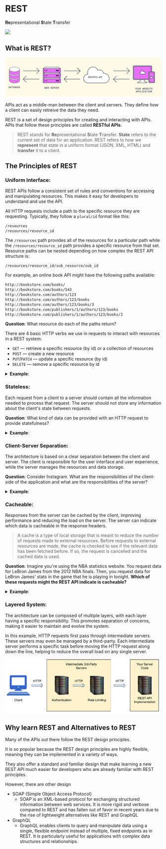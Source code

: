 # REST

**Re**presentational **S**tate **T**ransfer

<img src='https://theapicompany.com/wp-content/uploads/2020/04/REST-and-SOAP-API-usage-in-2020.png' width='500px'>

## What is REST?

![](img/rest-api-overview.png)

APIs act as a middle-man between the client and servers. They define _how_ a client can easily retreive the data they need.

REST is a set of design principles for creating and interacting with APIs. APIs that follow these principles are called **RESTful APIs**.

> REST stands for **Re**presentational **S**tate **T**ransfer. **State** refers to the current set of data for an application. REST refers to how we **represent** that state in a uniform format (JSON, XML, HTML) and **transfer** it to a client. 

## The Principles of REST

### **Uniform Interface**: 

REST APIs follow a consistent set of rules and conventions for accessing and manipulating resources. This makes it easy for developers to understand and use the API.

All HTTP requests include a path to the specific resource they are requesting. Typically, they follow a `plural/id` format like this:

```
/resources
/resources/resource_id
```

The `/resources` path provides all of the resources for a particular path while the `/resources/resource_id` path provides a specific resource from that set. Resource paths can be nested depending on how complex the REST API structure is:

```
/resources/resource_id/sub_resource/sub_id
```

For example, an online book API might have the following paths available:

```
http://bookstore.com/books/
http://bookstore.com/books/543
http://bookstore.com/authors/123
http://bookstore.com/authors/123/books
http://bookstore.com/authors/123/books/3
http://bookstore.com/publishers/1/authors/123/books
http://bookstore.com/publishers/1/authors/123/books/3
```

**Question**: What resource do each of the paths return?

There are 4 basic HTTP verbs we use in requests to interact with resources in a REST system:

- `GET` — retrieve a specific resource (by id) or a collection of resources
- `POST` — create a new resource
- `PUT`/`PATCH` — update a specific resource (by id)
- `DELETE` — remove a specific resource by id

<details><summary><strong>Example</strong>:</summary>

An online bookstore has a REST API that follows a consistent set of rules and conventions. 
* To retrieve a list of books, clients send a `GET` request to the endpoint `/books`. 
* To create a new book, clients send a `POST` request with the book's data to the same endpoint.
* To update a specific book's information, clients send a `PUT` request with the updated data to the endpoint `/books/{book_id}`, where `{book_id}` is the unique identifier of the book.
* To delete a book, clients send a `DELETE` request to the endpoint `/books/{book_id}`, where `{book_id}` is the unique identifier of the book.

</details>

### **Stateless**: 

Each request from a client to a server should contain all the information needed to process that request. The server should not store any information about the client's state between requests.

**Question**: What kind of data can be provided with an HTTP request to provide statefulness?

<details><summary><strong>Example</strong>:</summary>

Assume we have an e-commerce application with a REST API for user authentication. When a user logs in, the client sends a request with the user's credentials. The server processes the request and returns an authentication token. 

For subsequent requests (e.g., to retrieve the user's order history), the client must include the authentication token in each request. The server does not store any information about the user's state between requests; all necessary information is provided in each request.

</details>

### **Client-Server Separation**: 

The architecture is based on a clear separation between the client and server. The client is responsible for the user interface and user experience, while the server manages the resources and data storage.

**Question**: Consider Instagram. What are the responsibilities of the client-side of the application and what are the responsibilities of the server?

<details><summary><strong>Example</strong>:</summary>

In a social media application, the client is responsible for displaying the user interface, such as the user's timeline or profile. The server handles tasks like storing posts, managing friendships, and processing likes. The client communicates with the server via the REST API, requesting and sending data as needed.

</details>

### **Cacheable**: 

Responses from the server can be cached by the client, improving performance and reducing the load on the server. The server can indicate which data is cacheable in the response headers.

> A cache is a type of local storage that is meant to reduce the number of requests made to external resources. Before requests to external resources are made, the cache is checked to see if the relevant data has been fetched before. If so, the request is cancelled and the cached data is used.

**Question**: Imagine you're using the NBA statistics website. You request data for LeBron James from the 2012 NBA finals. Then, you request data for LeBron James' stats in the game that he is playing in tonight. **Which of these requests might the REST API indicate is cacheable?**

<details><summary><strong>Example</strong>:</summary>

A stock-tracking website is able to display both historical stock data and the most up-to-date stock data.

When a client makes a request for the historical data, the server notes in the response that this historical data can be cached (since it won't ever change!).

When a client makes a request for up-to-date stock data, the server notes in the response that this data CANNOT be cached (since it will change any minute!).

</details>

### **Layered System**: 

The architecture can be composed of multiple layers, with each layer having a specific responsibility. This promotes separation of concerns, making it easier to maintain and evolve the system.

In this example, HTTP requests first pass through intermediate servers. These servers may even be managed by a third-party. Each intermediate server performs a specific task before moving the HTTP request along down the line, helping to reduce the overall load on any single server.

![](img/REST-API-Layering.png)

## Why learn REST and Alternatives to REST

Many of the APIs out there follow the REST design principles.

It is so popular because the REST design principles are highly flexible, meaning they can be implemented in a variety of ways. 

They also offer a standard and familiar design that make learning a new REST API much easier for developers who are already familiar with REST principles.

However, there are other design

* SOAP (Simple Object Access Protocol)
    * SOAP is an XML-based protocol for exchanging structured information between web services. It is more rigid and verbose compared to REST and has fallen out of favor in recent years due to the rise of lightweight alternatives like REST and GraphQL
* GraphQL
    * GraphQL enables clients to query and manipulate data using a single, flexible endpoint instead of multiple, fixed endpoints as in REST. It is particularly useful for applications with complex data structures and relationships.